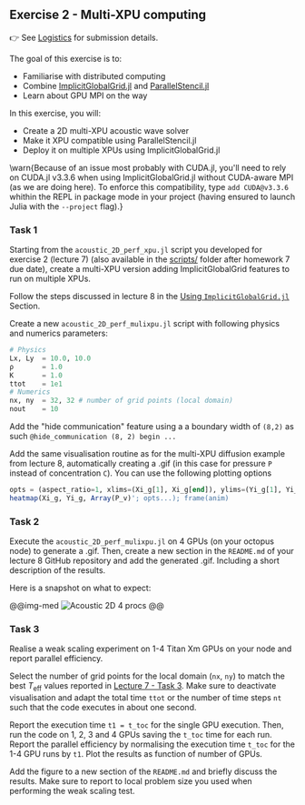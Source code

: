 <!--This file was generated, do not modify it.-->
## Exercise 2 - **Multi-XPU computing**

👉 See [Logistics](/logistics/#submission) for submission details.

The goal of this exercise is to:
- Familiarise with distributed computing
- Combine [ImplicitGlobalGrid.jl](https://github.com/eth-cscs/ImplicitGlobalGrid.jl) and [ParallelStencil.jl](https://github.com/omlins/ParallelStencil.jl)
- Learn about GPU MPI on the way

In this exercise, you will:
- Create a 2D multi-XPU acoustic wave solver
- Make it XPU compatible using ParallelStencil.jl
- Deploy it on multiple XPUs using ImplicitGlobalGrid.jl

\warn{Because of an issue most probably with CUDA.jl, you'll need to rely on CUDA.jl v3.3.6 when using ImplicitGlobalGrid.jl without CUDA-aware MPI (as we are doing here). To enforce this compatibility, type `add CUDA@v3.3.6` whithin the REPL in package mode in your project (having ensured to launch Julia with the `--project` flag).}

### Task 1

Starting from the `acoustic_2D_perf_xpu.jl` script you developed for exercise 2 (lecture 7) (also available in the [scripts/](https://github.com/eth-vaw-glaciology/course-101-0250-00/blob/main/scripts/) folder after homework 7 due date), create a multi-XPU version adding ImplicitGlobalGrid features to run on multiple XPUs.

Follow the steps discussed in lecture 8 in the [Using `ImplicitGlobalGrid.jl`](#using_implicitglobalgridjl) Section.

Create a new `acoustic_2D_perf_mulixpu.jl` script with following physics and numerics parameters:

```julia
# Physics
Lx, Ly  = 10.0, 10.0
ρ       = 1.0
K       = 1.0
ttot    = 1e1
# Numerics
nx, ny  = 32, 32 # number of grid points (local domain)
nout    = 10
```

Add the "hide communication" feature using a a boundary width of `(8,2)` as such `@hide_communication (8, 2) begin ...`

Add the same visualisation routine as for the multi-XPU diffusion example from lecture 8, automatically creating a .gif (in this case for pressure `P` instead of concentration `C`). You can use the following plotting options
```julia
opts = (aspect_ratio=1, xlims=(Xi_g[1], Xi_g[end]), ylims=(Yi_g[1], Yi_g[end]), clims=(-0.25, 0.25), c=:davos, xlabel="Lx", ylabel="Ly", title="time = $(round(it*dt, sigdigits=3))")
heatmap(Xi_g, Yi_g, Array(P_v)'; opts...); frame(anim)
```

### Task 2

Execute the `acoustic_2D_perf_mulixpu.jl` on 4 GPUs (on your octopus node) to generate a .gif. Then, create a new section in the `README.md` of your lecture 8 GitHub repository and add the generated .gif. Including a short description of the results.

Here is a snapshot on what to expect:

@@img-med
![Acoustic 2D 4 procs](../assets/literate_figures/l8_acoustic_2D_mxpu_2.gif)
@@

### Task 3

Realise a weak scaling experiment on 1-4 Titan Xm GPUs on your node and report parallel efficiency.

Select the number of grid points for the local domain (`nx`, `ny`) to match the best $T_\mathrm{eff}$ values reported in [Lecture 7 - Task 3](/lecture7/#task_3__2). Make sure to deactivate visualisation and adapt the total time `ttot` or the number of time steps `nt` such that the code executes in about one second.

Report the execution time `t1 = t_toc` for the single GPU execution. Then, run the code on 1, 2, 3 and 4 GPUs saving the `t_toc` time for each run. Report the parallel efficiency by normalising the execution time `t_toc` for the 1-4 GPU runs by `t1`. Plot the results as function of number of GPUs.

Add the figure to a new section of the `README.md` and briefly discuss the results. Make sure to report to local problem size you used when performing the weak scaling test.

